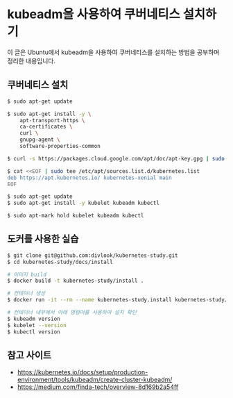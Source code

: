 # kubeadm을 사용하여 쿠버네티스 설치하기

이 글은 Ubuntu에서 kubeadm을 사용하여 쿠버네티스를 설치하는 방법을 공부하며 정리한 내용입니다.

## 쿠버네티스 설치

```bash
$ sudo apt-get update

$ sudo apt-get install -y \
    apt-transport-https \
    ca-certificates \
    curl \
    gnupg-agent \
    software-properties-common

$ curl -s https://packages.cloud.google.com/apt/doc/apt-key.gpg | sudo apt-key add -

$ cat <<EOF | sudo tee /etc/apt/sources.list.d/kubernetes.list
deb https://apt.kubernetes.io/ kubernetes-xenial main
EOF

$ sudo apt-get update
$ sudo apt-get install -y kubelet kubeadm kubectl

$ sudo apt-mark hold kubelet kubeadm kubectl
```

## 도커를 사용한 실습

```bash
$ git clone git@github.com:divlook/kubernetes-study.git
$ cd kubernetes-study/docs/install

# 이미지 build
$ docker build -t kubernetes-study/install .

# 컨테이너 생성
$ docker run -it --rm --name kubernetes-study.install kubernetes-study/install bash

# 컨테이너 내부에서 아래 명령어를 사용하여 설치 확인
$ kubeadm version
$ kubelet --version
$ kubectl version
```

## 참고 사이트

- https://kubernetes.io/docs/setup/production-environment/tools/kubeadm/create-cluster-kubeadm/
- https://medium.com/finda-tech/overview-8d169b2a54ff
